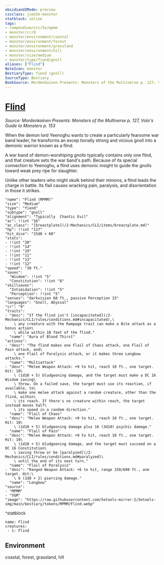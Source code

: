 ```yaml
---
obsidianUIMode: preview
cssclass: json5e-monster
statblock: inline
tags:
- compendium/src/5e/mpmm
- monster/cr/9
- monster/environment/coastal
- monster/environment/forest
- monster/environment/grassland
- monster/environment/hill
- monster/size/medium
- monster/type/fiend/gnoll
aliases: ["Flind"]
NoteIcon: monster
BestiaryType: fiend (gnoll)
SourceType: Bestiary
BookSource: Mordenkainen Presents: Monsters of the Multiverse p. 127, Volo's Guide to Monsters p. 153
---
```

# [Flind](2-Mechanics\CLI\bestiary\fiend/flind-mpmm.md)
*Source: Mordenkainen Presents: Monsters of the Multiverse p. 127, Volo's Guide to Monsters p. 153*  

When the demon lord Yeenoghu wants to create a particularly fearsome war band leader, he transforms an excep tionally strong and vicious gnoll into a demonic warrior known as a flind.

A war band of demon-worshiping gnolls typically contains only one flind, and that creature sets the war band's path. Because of its special connection to Yeenoghu, a flind uses demonic insight to guide the gnolls toward weak prey ripe for slaughter.

Unlike other leaders who might skulk behind their minions, a flind leads the charge in battle. Its flail causes wracking pain, paralysis, and disorientation in those it strikes.

```statblock
"name": "Flind (MPMM)"
"size": "Medium"
"type": "fiend"
"subtype": "gnoll"
"alignment": "Typically  Chaotic Evil"
"ac": !!int "16"
"ac_class": "[breastplate](/2-Mechanics/CLI/items/breastplate.md)"
"hp": !!int "127"
"hit_dice": "15d8 + 60"
"stats":
- !!int "20"
- !!int "14"
- !!int "19"
- !!int "11"
- !!int "13"
- !!int "12"
"speed": "30 ft."
"saves":
  "Wisdom": !!int "5"
  "Constitution": !!int "8"
"skillsaves":
  "Intimidation": !!int "5"
  "Perception": !!int "5"
"senses": "darkvision 60 ft., passive Perception 15"
"languages": "Gnoll, Abyssal"
"cr": "9"
"traits":
- "desc": "If the flind isn't [incapacitated](/2-Mechanics/CLI/rules/conditions.md#incapacitated),\
    \ any creature with the Rampage trait can make a Bite attack as a bonus action\
    \ while within 10 feet of the flind."
  "name": "Aura of Blood Thirst"
"actions":
- "desc": "The flind makes one Flail of Chaos attack, one Flail of Pain attack, and\
    \ one Flail of Paralysis attack, or it makes three Longbow attacks."
  "name": "Multiattack"
- "desc": "Melee Weapon Attack: +9 to hit, reach 10 ft., one target. Hit: 10\
    \ (1d10 + 5) bludgeoning damage, and the target must make a DC 16 Wisdom saving\
    \ throw. On a failed save, the target must use its reaction, if available, to\
    \ make one melee attack against a random creature, other than the flind, within\
    \ its reach. If there's no creature within reach, the target instead moves half\
    \ its speed in a random direction."
  "name": "Flail of Chaos"
- "desc": "Melee Weapon Attack: +9 to hit, reach 10 ft., one target. Hit: 10\
    \ (1d10 + 5) bludgeoning damage plus 16 (3d10) psychic damage."
  "name": "Flail of Pain"
- "desc": "Melee Weapon Attack: +9 to hit, reach 10 ft., one target. Hit: 10\
    \ (1d10 + 5) bludgeoning damage, and the target must succeed on a DC 16 Constitution\
    \ saving throw or be [paralyzed](/2-Mechanics/CLI/rules/conditions.md#paralyzed)\
    \ until the end of its next turn."
  "name": "Flail of Paralysis"
- "desc": "Ranged Weapon Attack: +6 to hit, range 150/600 ft., one target. Hit:\
    \ 6 (1d8 + 2) piercing damage."
  "name": "Longbow"
"source":
- "MPMM"
- "VGM"
"image": "https://raw.githubusercontent.com/5etools-mirror-2/5etools-img/main/bestiary/tokens/MPMM/Flind.webp"
```
^statblock

```encounter-table
name: Flind
creatures:
 - 1: Flind
```

## Environment

coastal, forest, grassland, hill